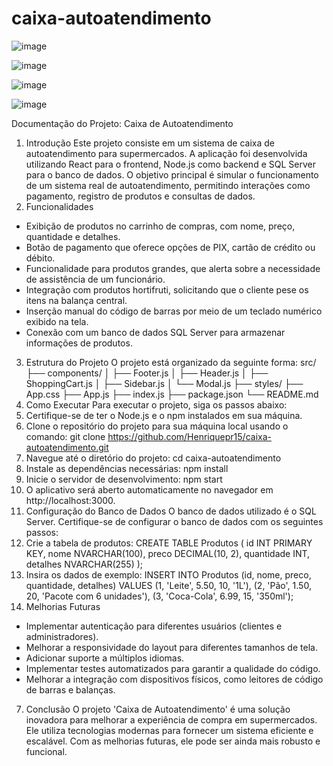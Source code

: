 # caixa-autoatendimento
![image](https://github.com/user-attachments/assets/73c83222-2547-4e91-9592-de890f9feaab)

![image](https://github.com/user-attachments/assets/8bb53851-d6ed-4c9a-963d-feaefda456fd)

![image](https://github.com/user-attachments/assets/c8a43a4f-0226-4891-8c85-1f18784cbd71)

![image](https://github.com/user-attachments/assets/c2a98242-0244-442f-9ff3-5ec7f786ffa1)

Documentação do Projeto: Caixa de Autoatendimento
1. Introdução
Este projeto consiste em um sistema de caixa de autoatendimento para supermercados. A aplicação foi desenvolvida utilizando React para o frontend, Node.js como backend e SQL Server para o banco de dados. O objetivo principal é simular o funcionamento de um sistema real de autoatendimento, permitindo interações como pagamento, registro de produtos e consultas de dados.
2. Funcionalidades
- Exibição de produtos no carrinho de compras, com nome, preço, quantidade e detalhes.
- Botão de pagamento que oferece opções de PIX, cartão de crédito ou débito.
- Funcionalidade para produtos grandes, que alerta sobre a necessidade de assistência de um funcionário.
- Integração com produtos hortifruti, solicitando que o cliente pese os itens na balança central.
- Inserção manual do código de barras por meio de um teclado numérico exibido na tela.
- Conexão com um banco de dados SQL Server para armazenar informações de produtos.
3. Estrutura do Projeto
O projeto está organizado da seguinte forma:
src/
├── components/
│   ├── Footer.js
│   ├── Header.js
│   ├── ShoppingCart.js
│   ├── Sidebar.js
│   └── Modal.js
├── styles/
├── App.css
├── App.js
├── index.js
├── package.json
└── README.md
4. Como Executar
Para executar o projeto, siga os passos abaixo:
1. Certifique-se de ter o Node.js e o npm instalados em sua máquina.
2. Clone o repositório do projeto para sua máquina local usando o comando:
   git clone https://github.com/Henriquepr15/caixa-autoatendimento.git
3. Navegue até o diretório do projeto:
   cd caixa-autoatendimento
4. Instale as dependências necessárias:
   npm install
5. Inicie o servidor de desenvolvimento:
   npm start
6. O aplicativo será aberto automaticamente no navegador em http://localhost:3000.
5. Configuração do Banco de Dados
O banco de dados utilizado é o SQL Server. Certifique-se de configurar o banco de dados com os seguintes passos:
1. Crie a tabela de produtos:
   CREATE TABLE Produtos (
       id INT PRIMARY KEY,
       nome NVARCHAR(100),
       preco DECIMAL(10, 2),
       quantidade INT,
       detalhes NVARCHAR(255)
   );
2. Insira os dados de exemplo:
   INSERT INTO Produtos (id, nome, preco, quantidade, detalhes)
   VALUES (1, 'Leite', 5.50, 10, '1L'),
          (2, 'Pão', 1.50, 20, 'Pacote com 6 unidades'),
          (3, 'Coca-Cola', 6.99, 15, '350ml');
6. Melhorias Futuras
- Implementar autenticação para diferentes usuários (clientes e administradores).
- Melhorar a responsividade do layout para diferentes tamanhos de tela.
- Adicionar suporte a múltiplos idiomas.
- Implementar testes automatizados para garantir a qualidade do código.
- Melhorar a integração com dispositivos físicos, como leitores de código de barras e balanças.
7. Conclusão
O projeto 'Caixa de Autoatendimento' é uma solução inovadora para melhorar a experiência de compra em supermercados. Ele utiliza tecnologias modernas para fornecer um sistema eficiente e escalável. Com as melhorias futuras, ele pode ser ainda mais robusto e funcional.
